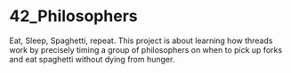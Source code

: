 # 42_Philosophers
Eat, Sleep, Spaghetti, repeat. This project is about learning how threads work by precisely timing a group of philosophers on when to pick up forks and eat spaghetti without dying from hunger. 
